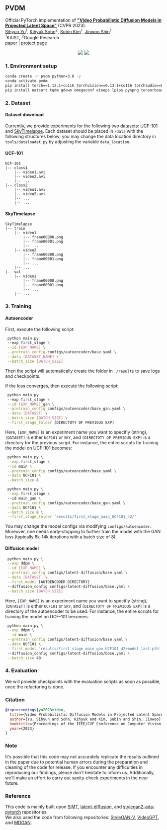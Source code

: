 ## PVDM

Official PyTorch implementation of **["Video Probabilistic Diffusion Models in Projected Latent Space"](https://arxiv.org/abs/2302.07685)** (CVPR 2023).   
[Sihyun Yu](https://sihyun.me/)<sup>1</sup>, 
[Kihyuk Sohn](https://sites.google.com/site/kihyuksml/)<sup>2</sup>, 
[Subin Kim](https://subin-kim-cv.github.io/)<sup>1</sup>, 
[Jinwoo Shin](https://alinlab.kaist.ac.kr/shin.html)<sup>1</sup>.  
<sup>1</sup>KAIST, <sup>2</sup>Google Research  
[paper](https://arxiv.org/abs/2302.07685) | [project page](https://sihyun.me/PVDM/)

<p align="center">
    <img src=assets/ucf101_long.gif> 
    <img src=assets/sky_long.gif> 
</p>

### 1. Environment setup
```bash
conda create -n pvdm python=3.8 -y
conda activate pvdm
pip install torch==1.12.1+cu116 torchvision==0.13.1+cu116 torchaudio==0.12.1 --extra-index-url https://download.pytorch.org/whl/cu116
pip install natsort tqdm gdown omegaconf einops lpips pyspng tensorboard imageio av moviepy
```

### 2. Dataset 

#### Dataset download
Currently, we provide experiments for the following two datasets: [UCF-101](https://www.crcv.ucf.edu/data/UCF101.php) and [SkyTimelapse](https://github.com/weixiong-ur/mdgan). Each dataset should be placed in `/data` with the following structures below; you may change the data location directory in `tools/dataloadet.py` by adjusting the variable `data_location`.

#### UCF-101
```
UCF-101
|-- class1
    |-- video1.avi
    |-- video2.avi
    |-- ...
|-- class2
    |-- video1.avi
    |-- video2.avi
    |-- ...
    |-- ...
```

#### SkyTimelapse
```
SkyTimelapse
|-- train
    |-- video1
        |-- frame00000.png
        |-- frame00001.png
        |-- ...
    |-- video2
        |-- frame00000.png
        |-- frame00001.png
        |-- ...
    |-- ...
|-- val
    |-- video1
        |-- frame00000.png
        |-- frame00001.png
        |-- ...
    |-- ...
```

### 3. Training

#### Autoencoder

First, execute the following script:
```bash
 python main.py 
 --exp first_stage \
 --id [EXP_NAME] \
 --pretrain_config configs/autoencoder/base.yaml \
 --data [DATASET_NAME] \
 --batch_size [BATCH_SIZE]
```
Then the script will automatically create the folder in `./results` to save logs and checkpoints.

If the loss converges, then execute the following script:
```bash
 python main.py 
 --exp first_stage \
 --id [EXP_NAME]_gan \
 --pretrain_config configs/autoencoder/base_gan.yaml \
 --data [DATASET] \
 --batch_size [BATCH_SIZE] \
 --first_stage_folder [DIRECTOTY OF PREVIOUS EXP]
```

Here, `[EXP_NAME]` is an experiment name you want to specifiy (string), `[DATASET]` is either `UCF101` or `SKY`, and `[DIRECTOTY OF PREVIOUS EXP]` is a directory for the previous script. For instance, the entire scripts for training the model on UCF-101 becomes: 
```bash
 python main.py \
 --exp first_stage \
 --id main \
 --pretrain_config configs/autoencoder/base.yaml \
 --data UCF101 \
 --batch_size 8

 python main.py \
 --exp first_stage \ 
 --id main_gan \
 --pretrain_config configs/autoencoder/base_gan.yaml \
 --data UCF101 \
 --batch_size 8 \
 --first_stage_folder 'results/first_stage_main_UCF101_42/'
```

You may change the model configs via modifying `configs/autoencoder`. Moreover, one needs early-stopping to further train the model with the GAN loss (typically 8k-14k iterations with a batch size of 8).

#### Diffusion model

```bash
 python main.py \
 --exp ddpm \
 --id [EXP_NAME] \
 --pretrain_config configs/latent-diffusion/base.yaml \
 --data [DATASET] \
 --first_model [AUTOENCODER DIRECTORY] 
 --diffusion_config configs/latent-diffusion/base.yaml \
 --batch_size [BATCH_SIZE]
```

Here, `[EXP_NAME]` is an experiment name you want to specifiy (string), `[DATASET]` is either `UCF101` or `SKY`, and `[DIRECTOTY OF PREVIOUS EXP]` is a directory of the autoencoder to be used. For instance, the entire scripts for training the model on UCF-101 becomes: 
```bash
 python main.py \
 --exp ddpm \
 --id main \
 --pretrain_config configs/latent-diffusion/base.yaml \
 --data UCF101 \
 --first_model 'results/first_stage_main_gan_UCF101_42/model_last.pth'  
 --diffusion_config configs/latent-diffusion/base.yaml \
 --batch_size 48
```

### 4. Evaluation
We will provide checkpoints with the evaluation scripts as soon as possible, once the refactoring is done.

### Citation
```bibtex
@inproceedings{yu2023video,
  title={Video Probabilistic Diffusion Models in Projected Latent Space},
  author={Yu, Sihyun and Sohn, Kihyuk and Kim, Subin and Shin, Jinwoo},
  booktitle={Proceedings of the IEEE/CVF Conference on Computer Vision and Pattern Recognition},
  year={2023}
}
```

### Note

It's possible that this code may not accurately replicate the results outlined in the paper due to potential human errors during the preparation and cleaning of the code for release. If you encounter any difficulties in reproducing our findings, please don't hesitate to inform us. Additionally, we'll make an effort to carry out sanity-check experiments in the near future.

### Reference
This code is mainly built upon [SiMT](https://github.com/jihoontack/simt), [latent-diffusion](https://github.com/CompVis/latent-diffusionn), and [stylegan2-ada-pytorch](https://github.com/NVlabs/stylegan2-ada-pytorch) repositories.\
We also used the code from following repositories: [StyleGAN-V](https://github.com/universome/stylegan-v), [VideoGPT](https://github.com/wilson1yan/VideoGPT), and [MDGAN](https://github.com/weixiong-ur/mdgan).


